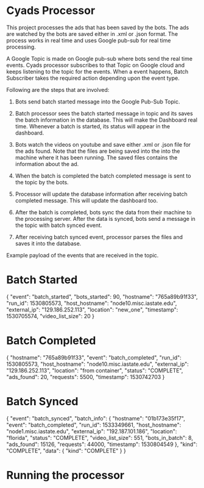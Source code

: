 # Cyads Processor

This project processes the ads that has been saved by the bots. The ads 
are watched by the bots are saved either in .xml or .json format. The process 
works in real time and uses Google pub-sub for real time processing. 

A Google Topic is made on Google pub-sub where bots send the real time events. Cyads 
processor subscribes to that Topic on Google cloud and keeps listening to the topic for 
the events. When a event happens, Batch Subscriber takes the required action depending 
upon the event type.


Following are the steps that are involved:

1) Bots send batch started message into the Google Pub-Sub Topic.

2) Batch processor sees the batch started message in topic and its saves the batch information
in the database. This will make the Dashboard real time. Whenever a batch is started, its status 
will appear in the dashboard.  

3) Bots watch the videos on youtube and save either .xml or .json file for the ads found.
Note that the files are being saved into the into the machine where it has been 
running. The saved files contains the information about the ad.

4) When the batch is completed the batch completed message is sent to the topic by the bots.

5) Processor will update the database information after receiving batch completed message.
This will update the dashboard too.

6) After the batch is completed, bots sync the data from their machine to the processing
server. After the data is synced, bots send a message in the topic with batch synced
event.

7) After receiving batch synced event, processor parses the files and saves it into the 
database.

Example payload of the events that are received in the topic.

# Batch Started
{
  "event": "batch_started",
  "bots_started": 90,
  "hostname": "765a89b91f33",
  "run_id": 1530805573,
  "host_hostname": "node10.misc.iastate.edu",
  "external_ip": "129.186.252.113",
  "location": "new_one",
  "timestamp": 1530705574,
  "video_list_size": 20
}

# Batch Completed

{
  "hostname": "765a89b91f33",
  "event": "batch_completed",
  "run_id": 1530805573,
  "host_hostname": "node10.misc.iastate.edu",
  "external_ip": "129.186.252.113",
  "location": "from container",
  "status": "COMPLETE",
  "ads_found": 20,
  "requests": 5500,
  "timestamp": 1530742703
}
  
  
# Batch Synced

{
 "event": "batch_synced",
 "batch_info": {
   "hostname": "01b173e35f17",
   "event": "batch_completed",
   "run_id": 1533349661,
   "host_hostname": "node1.misc.iastate.edu",
   "external_ip": "192.187.101.186",
   "location": "florida",
   "status": "COMPLETE",
   "video_list_size": 551,
   "bots_in_batch": 8,
   "ads_found": 15126,
   "requests": 44000,
   "timestamp": 1530804549
 },
 "kind": "COMPLETE",
 "data": {
   "kind": "COMPLETE"
 }
}


# Running the processor